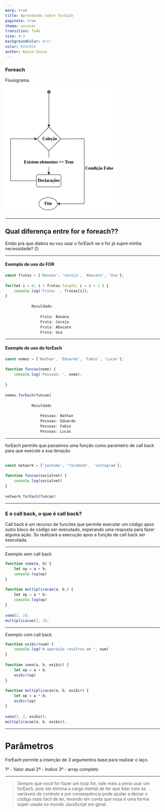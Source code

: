 ```yaml
---
marp: true
title: Aprendendo sobre forEach
paginate: true
theme: uncover
transition: fade
size: 4:3  
backgroundColor: #ccc
color: #242424
author: Kevin Sousa
---
```

<!--header: Entendendo um pouco mais sobre o uso do forEach-->

### Foreach
Fluxograma

![](./diagrama.png)

<!--footer: forEach conceitos-->

---

## Qual diferença entre for e foreach??

Então pra que diabos eu vou usar o forEach se o for já supre minha necessidade? :confused:

---

#### Exemplo de uso do FOR
```js
const frutas = ['Banana', 'Cereja', 'Abacate', 'Uva'];

for(let i = 0; i < frutas.length; i = i + 1 ) {
    console.log('Fruta: ', frutas[i]);
}

            Resuldado: 

                Fruta: Banana
                Fruta: Cereja
                Fruta: Abacate
                Fruta: Uva  
```
---

#### Exemplo de uso do forEach

```js
const nomes = ['Nathan', 'Eduardo', 'Fabio', 'Lucas'];

function funcao(nome) {
    console.log('Pessoas: ', nome);

}

nomes.forEach(funcao)

            Resuldado

                Pessoas: Nathan
                Pessoas: Eduardo
                Pessoas: Fabio
                Pessoas: Lucas
```
---

forEach permite que passemos uma função como parametro de call back para que execute a sua iteração

```js

const network = ['youtube', 'facebook', 'instagram'];

function funcao(socialnet) {
    console.log(socialnet)
}

network.forEach(funcao)

```

---

### E o call back, o que é call back?

Call back é um recurso de funcões que permite executar um código apos outro bloco de código ser executado, esperando uma resposta para fazer alguma ação. So realizará a execução apos a função de call back ser executada.

---
Exemplo sem call back

```js
function soma(a, b) {
    let op = a + b;
    console.log(op)
}

function multiplicacao(a, b,) {
    let op = a * b;
    console.log(op)
}

soma(2, 2);
multiplicacao(2, 2);

```

---

Exemplo com call back
```js
function exibir(num) {
    console.log("A operação resultou em ", num)
}

function soma(a, b, exibir) {
    let op = a + b;
    exibir(op)
}

function multiplicacao(a, b, exibir) {
    let op = a * b;
    exibir(op)
}

soma(2, 2, exibir);
multiplicacao(a, b, exibir);

```

---

# Parâmetros

ForEach permite a inserção de 3 argumentos base para realizar o laço.

1º - Valor atual 
2º - Indice
3º - array completo

---
> Sempre que você for fazer um loop for, vale mais a pena usar um forEach, pois ele elimina a carga mental de ter que lidar com as variáveis de controle e por consequência pode ajudar a deixar o código mais fácil de ler, levando em conta que essa é uma forma super usada no mundo JavaScript em geral.

